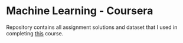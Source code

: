 # Machine Learning - Coursera

Repository contains all assignment solutions and dataset that I used in completing [this](https://www.coursera.org/learn/machine-learning/) course.
